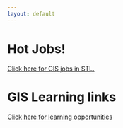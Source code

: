 ```yaml
---
layout: default
---
```


# Hot Jobs!

[Click here for GIS jobs in STL.](./hot-jobs.html)

# GIS Learning links

[Click here for learning opportunities](./learn.html)
